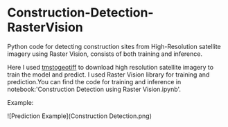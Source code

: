 # Construction-Detection-RasterVision
Python code for detecting construction sites from High-Resolution satellite imagery using Raster Vision, consists of both training and inference.

Here I used [tmstogeotiff](https://github.com/gumblex/tms2geotiff) to download high resolution satellite imagery to train the model and predict. I used Raster Vision library for training and prediction.You can find the code for training and inference in notebook:'Construction Detection using Raster Vision.ipynb'.

Example:

![Prediction Example](Construction Detection.png)


